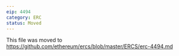 ```yaml
---
eip: 4494
category: ERC
status: Moved
---
```


This file was moved to https://github.com/ethereum/ercs/blob/master/ERCS/erc-4494.md
